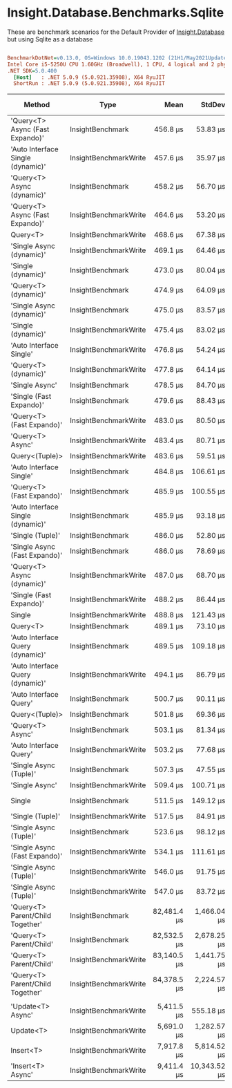 ﻿# Insight.Database.Benchmarks.Sqlite

These are benchmark scenarios for the Default Provider of [Insight.Database](https://github.com/jonwagner/Insight.Database) but using Sqlite as a database 

``` ini

BenchmarkDotNet=v0.13.0, OS=Windows 10.0.19043.1202 (21H1/May2021Update)
Intel Core i5-5250U CPU 1.60GHz (Broadwell), 1 CPU, 4 logical and 2 physical cores
.NET SDK=5.0.400
  [Host]   : .NET 5.0.9 (5.0.921.35908), X64 RyuJIT
  ShortRun : .NET 5.0.9 (5.0.921.35908), X64 RyuJIT


```
|                            Method |                  Type |        Mean |       StdDev |       Error |         Min |         Max |     Op/s | Gen 0 | Gen 1 | Gen 2 | Allocated |
|---------------------------------- |---------------------- |------------:|-------------:|------------:|------------:|------------:|---------:|------:|------:|------:|----------:|
|   &#39;Query&lt;T&gt; Async (Fast Expando)&#39; |      InsightBenchmark |    456.8 μs |     53.83 μs |    28.29 μs |    388.7 μs |    648.8 μs | 2,189.37 |     - |     - |     - |     10 KB |
| &#39;Auto Interface Single (dynamic)&#39; | InsightBenchmarkWrite |    457.6 μs |     35.97 μs |    19.95 μs |    405.1 μs |    562.8 μs | 2,185.28 |     - |     - |     - |     10 KB |
|        &#39;Query&lt;T&gt; Async (dynamic)&#39; |      InsightBenchmark |    458.2 μs |     56.70 μs |    31.01 μs |    402.5 μs |    712.5 μs | 2,182.29 |     - |     - |     - |     10 KB |
|   &#39;Query&lt;T&gt; Async (Fast Expando)&#39; | InsightBenchmarkWrite |    464.6 μs |     53.20 μs |    28.32 μs |    398.4 μs |    650.6 μs | 2,152.21 |     - |     - |     - |     10 KB |
|                          Query&lt;T&gt; | InsightBenchmarkWrite |    468.6 μs |     67.38 μs |    35.41 μs |    385.2 μs |    655.8 μs | 2,134.23 |     - |     - |     - |      9 KB |
|          &#39;Single Async (dynamic)&#39; | InsightBenchmarkWrite |    469.1 μs |     64.46 μs |    34.32 μs |    402.1 μs |    650.4 μs | 2,131.87 |     - |     - |     - |     10 KB |
|                &#39;Single (dynamic)&#39; |      InsightBenchmark |    473.0 μs |     80.04 μs |    42.62 μs |    389.4 μs |    687.2 μs | 2,114.05 |     - |     - |     - |      9 KB |
|              &#39;Query&lt;T&gt; (dynamic)&#39; |      InsightBenchmark |    474.9 μs |     64.09 μs |    33.69 μs |    390.5 μs |    690.5 μs | 2,105.87 |     - |     - |     - |      9 KB |
|          &#39;Single Async (dynamic)&#39; |      InsightBenchmark |    475.0 μs |     83.57 μs |    43.92 μs |    387.8 μs |    796.1 μs | 2,105.29 |     - |     - |     - |     10 KB |
|                &#39;Single (dynamic)&#39; | InsightBenchmarkWrite |    475.4 μs |     83.02 μs |    43.09 μs |    395.4 μs |    707.6 μs | 2,103.56 |     - |     - |     - |      9 KB |
|           &#39;Auto Interface Single&#39; | InsightBenchmarkWrite |    476.8 μs |     54.24 μs |    28.88 μs |    411.4 μs |    736.2 μs | 2,097.13 |     - |     - |     - |     10 KB |
|              &#39;Query&lt;T&gt; (dynamic)&#39; | InsightBenchmarkWrite |    477.8 μs |     64.14 μs |    32.89 μs |    375.4 μs |    624.3 μs | 2,092.80 |     - |     - |     - |      9 KB |
|                    &#39;Single Async&#39; |      InsightBenchmark |    478.5 μs |     84.70 μs |    46.32 μs |    383.7 μs |    764.5 μs | 2,089.75 |     - |     - |     - |     10 KB |
|           &#39;Single (Fast Expando)&#39; |      InsightBenchmark |    479.6 μs |     88.43 μs |    45.34 μs |    378.4 μs |    763.6 μs | 2,085.06 |     - |     - |     - |      9 KB |
|         &#39;Query&lt;T&gt; (Fast Expando)&#39; | InsightBenchmarkWrite |    483.0 μs |     80.50 μs |    42.86 μs |    403.4 μs |    733.9 μs | 2,070.29 |     - |     - |     - |      9 KB |
|                  &#39;Query&lt;T&gt; Async&#39; | InsightBenchmarkWrite |    483.4 μs |     80.71 μs |    42.42 μs |    393.9 μs |    733.3 μs | 2,068.50 |     - |     - |     - |     10 KB |
|                    Query&lt;(Tuple)&gt; | InsightBenchmarkWrite |    483.6 μs |     59.51 μs |    31.69 μs |    407.5 μs |    719.8 μs | 2,067.98 |     - |     - |     - |     10 KB |
|           &#39;Auto Interface Single&#39; |      InsightBenchmark |    484.8 μs |    106.61 μs |    54.66 μs |    402.1 μs |    879.9 μs | 2,062.88 |     - |     - |     - |     10 KB |
|         &#39;Query&lt;T&gt; (Fast Expando)&#39; |      InsightBenchmark |    485.9 μs |    100.55 μs |    52.19 μs |    382.5 μs |    774.6 μs | 2,057.97 |     - |     - |     - |      9 KB |
| &#39;Auto Interface Single (dynamic)&#39; |      InsightBenchmark |    485.9 μs |     93.18 μs |    47.78 μs |    384.9 μs |    843.3 μs | 2,057.85 |     - |     - |     - |     10 KB |
|                  &#39;Single (Tuple)&#39; |      InsightBenchmark |    486.0 μs |     52.80 μs |    27.75 μs |    417.7 μs |    639.8 μs | 2,057.56 |     - |     - |     - |     10 KB |
|     &#39;Single Async (Fast Expando)&#39; |      InsightBenchmark |    486.0 μs |     78.69 μs |    41.36 μs |    404.2 μs |    769.0 μs | 2,057.49 |     - |     - |     - |     10 KB |
|        &#39;Query&lt;T&gt; Async (dynamic)&#39; | InsightBenchmarkWrite |    487.0 μs |     68.70 μs |    36.57 μs |    399.6 μs |    758.0 μs | 2,053.19 |     - |     - |     - |     10 KB |
|           &#39;Single (Fast Expando)&#39; | InsightBenchmarkWrite |    488.2 μs |     86.44 μs |    46.02 μs |    381.2 μs |    765.5 μs | 2,048.35 |     - |     - |     - |      9 KB |
|                            Single | InsightBenchmarkWrite |    488.8 μs |    121.43 μs |    64.65 μs |    368.8 μs |    931.2 μs | 2,045.71 |     - |     - |     - |      9 KB |
|                          Query&lt;T&gt; |      InsightBenchmark |    489.1 μs |     73.10 μs |    39.44 μs |    387.0 μs |    673.7 μs | 2,044.58 |     - |     - |     - |      9 KB |
|  &#39;Auto Interface Query (dynamic)&#39; |      InsightBenchmark |    489.5 μs |    109.18 μs |    58.13 μs |    393.3 μs |    927.3 μs | 2,042.72 |     - |     - |     - |     10 KB |
|  &#39;Auto Interface Query (dynamic)&#39; | InsightBenchmarkWrite |    494.1 μs |     86.79 μs |    45.61 μs |    387.2 μs |    777.1 μs | 2,024.07 |     - |     - |     - |     10 KB |
|            &#39;Auto Interface Query&#39; |      InsightBenchmark |    500.7 μs |     90.11 μs |    47.98 μs |    395.9 μs |    773.8 μs | 1,997.01 |     - |     - |     - |     10 KB |
|                    Query&lt;(Tuple)&gt; |      InsightBenchmark |    501.8 μs |     69.36 μs |    36.93 μs |    422.2 μs |    742.2 μs | 1,993.01 |     - |     - |     - |     10 KB |
|                  &#39;Query&lt;T&gt; Async&#39; |      InsightBenchmark |    503.1 μs |     81.34 μs |    40.73 μs |    387.2 μs |    670.4 μs | 1,987.85 |     - |     - |     - |     10 KB |
|            &#39;Auto Interface Query&#39; | InsightBenchmarkWrite |    503.2 μs |     77.68 μs |    39.35 μs |    407.9 μs |    714.4 μs | 1,987.40 |     - |     - |     - |     10 KB |
|            &#39;Single Async (Tuple)&#39; |      InsightBenchmark |    507.3 μs |     47.55 μs |    26.37 μs |    438.3 μs |    659.9 μs | 1,971.26 |     - |     - |     - |     11 KB |
|                    &#39;Single Async&#39; | InsightBenchmarkWrite |    509.4 μs |    100.71 μs |    52.93 μs |    399.7 μs |    870.6 μs | 1,962.99 |     - |     - |     - |     10 KB |
|                            Single |      InsightBenchmark |    511.5 μs |    149.12 μs |    75.55 μs |    393.4 μs |  1,005.3 μs | 1,955.09 |     - |     - |     - |      9 KB |
|                  &#39;Single (Tuple)&#39; | InsightBenchmarkWrite |    517.5 μs |     84.91 μs |    44.07 μs |    416.6 μs |    852.5 μs | 1,932.31 |     - |     - |     - |     10 KB |
|            &#39;Single Async (Tuple)&#39; |      InsightBenchmark |    523.6 μs |     98.12 μs |    52.24 μs |    434.9 μs |    873.1 μs | 1,909.82 |     - |     - |     - |     11 KB |
|     &#39;Single Async (Fast Expando)&#39; | InsightBenchmarkWrite |    534.1 μs |    111.61 μs |    57.23 μs |    390.6 μs |    791.4 μs | 1,872.14 |     - |     - |     - |     10 KB |
|            &#39;Single Async (Tuple)&#39; | InsightBenchmarkWrite |    546.0 μs |     91.75 μs |    48.22 μs |    424.2 μs |    797.5 μs | 1,831.61 |     - |     - |     - |     11 KB |
|            &#39;Single Async (Tuple)&#39; | InsightBenchmarkWrite |    547.0 μs |     83.72 μs |    44.00 μs |    438.6 μs |    800.8 μs | 1,828.21 |     - |     - |     - |     11 KB |
|  &#39;Query&lt;T&gt; Parent/Child Together&#39; |      InsightBenchmark | 82,481.4 μs |  1,466.04 μs |   742.71 μs | 80,041.4 μs | 86,592.7 μs |    12.12 |     - |     - |     - |     24 KB |
|           &#39;Query&lt;T&gt; Parent/Child&#39; |      InsightBenchmark | 82,532.5 μs |  2,678.25 μs | 1,390.10 μs | 78,815.9 μs | 92,010.6 μs |    12.12 |     - |     - |     - |     24 KB |
|           &#39;Query&lt;T&gt; Parent/Child&#39; | InsightBenchmarkWrite | 83,140.5 μs |  1,441.75 μs |   757.78 μs | 80,569.2 μs | 86,894.7 μs |    12.03 |     - |     - |     - |     24 KB |
|  &#39;Query&lt;T&gt; Parent/Child Together&#39; | InsightBenchmarkWrite | 84,378.5 μs |  2,224.57 μs | 1,126.99 μs | 80,815.1 μs | 90,278.2 μs |    11.85 |     - |     - |     - |     24 KB |
|                                   |                       |             |              |             |             |             |          |       |       |       |           |
|                 &#39;Update&lt;T&gt; Async&#39; | InsightBenchmarkWrite |  5,411.5 μs |    555.18 μs |   284.64 μs |  4,573.8 μs |  6,640.8 μs |   184.79 |     - |     - |     - |      9 KB |
|                         Update&lt;T&gt; | InsightBenchmarkWrite |  5,691.0 μs |  1,282.57 μs |   674.11 μs |  4,738.6 μs | 12,184.8 μs |   175.72 |     - |     - |     - |      8 KB |
|                         Insert&lt;T&gt; | InsightBenchmarkWrite |  7,917.8 μs |  5,814.52 μs | 3,056.08 μs |  4,926.7 μs | 40,566.2 μs |   126.30 |     - |     - |     - |      8 KB |
|                 &#39;Insert&lt;T&gt; Async&#39; | InsightBenchmarkWrite |  9,411.4 μs | 10,343.52 μs | 5,368.63 μs |  5,529.9 μs | 52,856.1 μs |   106.25 |     - |     - |     - |      9 KB |
